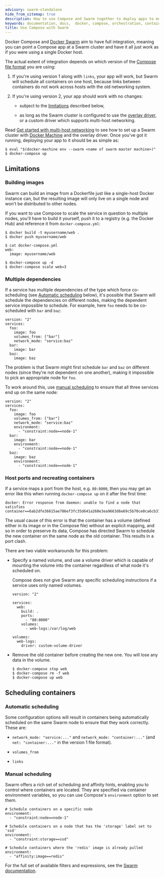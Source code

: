 ```yaml
---
advisory: swarm-standalone
hide_from_sitemap: true
description: How to use Compose and Swarm together to deploy apps to multi-host clusters
keywords: documentation, docs,  docker, compose, orchestration, containers, swarm
title: Use Compose with Swarm
---
```


Docker Compose and [Docker Swarm](/swarm/overview.md) aim to have full integration, meaning
you can point a Compose app at a Swarm cluster and have it all just work as if
you were using a single Docker host.

The actual extent of integration depends on which version of the [Compose file
format](compose-file.md#versioning) you are using:

1.  If you're using version 1 along with `links`, your app will work, but Swarm
    will schedule all containers on one host, because links between containers
    do not work across hosts with the old networking system.

2. If you're using version 2, your app should work with no changes:

    - subject to the [limitations](swarm.md#limitations) described below,

    - as long as the Swarm cluster is configured to use the [overlay driver](/engine/userguide/networking/dockernetworks/#an-overlay-network),
      or a custom driver which supports multi-host networking.

Read [Get started with multi-host networking](/engine/userguide/networking/get-started-overlay/) to see how to
set up a Swarm cluster with [Docker Machine](/machine/overview.md) and the overlay driver. Once you've got it running, deploying your app to it should be as simple as:

    $ eval "$(docker-machine env --swarm <name of swarm master machine>)"
    $ docker-compose up

## Limitations

### Building images

Swarm can build an image from a Dockerfile just like a single-host Docker
instance can, but the resulting image will only live on a single node and won't
be distributed to other nodes.

If you want to use Compose to scale the service in question to multiple nodes,
you'll have to build it yourself, push it to a registry (e.g. the Docker Hub)
and reference it from `docker-compose.yml`:

    $ docker build -t myusername/web .
    $ docker push myusername/web

    $ cat docker-compose.yml
    web:
      image: myusername/web

    $ docker-compose up -d
    $ docker-compose scale web=3

### Multiple dependencies

If a service has multiple dependencies of the type which force co-scheduling
(see [Automatic scheduling](swarm.md#automatic-scheduling) below), it's possible that
Swarm will schedule the dependencies on different nodes, making the dependent
service impossible to schedule. For example, here `foo` needs to be co-scheduled
with `bar` and `baz`:

    version: "2"
    services:
      foo:
        image: foo
        volumes_from: ["bar"]
        network_mode: "service:baz"
      bar:
        image: bar
      baz:
        image: baz

The problem is that Swarm might first schedule `bar` and `baz` on different
nodes (since they're not dependent on one another), making it impossible to
pick an appropriate node for `foo`.

To work around this, use [manual scheduling](swarm.md#manual-scheduling) to ensure that
all three services end up on the same node:

    version: "2"
    services:
      foo:
        image: foo
        volumes_from: ["bar"]
        network_mode: "service:baz"
        environment:
          - "constraint:node==node-1"
      bar:
        image: bar
        environment:
          - "constraint:node==node-1"
      baz:
        image: baz
        environment:
          - "constraint:node==node-1"

### Host ports and recreating containers

If a service maps a port from the host, e.g. `80:8000`, then you may get an
error like this when running `docker-compose up` on it after the first time:

    docker: Error response from daemon: unable to find a node that satisfies
    container==6ab2dfe36615ae786ef3fc35d641a260e3ea9663d6e69c5b70ce0ca6cb373c02.

The usual cause of this error is that the container has a volume (defined either
in its image or in the Compose file) without an explicit mapping, and so in
order to preserve its data, Compose has directed Swarm to schedule the new
container on the same node as the old container. This results in a port clash.

There are two viable workarounds for this problem:

-   Specify a named volume, and use a volume driver which is capable of mounting
    the volume into the container regardless of what node it's scheduled on.

    Compose does not give Swarm any specific scheduling instructions if a
    service uses only named volumes.

        version: "2"

        services:
          web:
            build: .
            ports:
              - "80:8000"
            volumes:
              - web-logs:/var/log/web

        volumes:
          web-logs:
            driver: custom-volume-driver

-   Remove the old container before creating the new one. You will lose any data
    in the volume.

        $ docker-compose stop web
        $ docker-compose rm -f web
        $ docker-compose up web

## Scheduling containers

### Automatic scheduling

Some configuration options will result in containers being automatically
scheduled on the same Swarm node to ensure that they work correctly. These are:

-   `network_mode: "service:..."` and `network_mode: "container:..."` (and
    `net: "container:..."` in the version 1 file format).

-   `volumes_from`

-   `links`

### Manual scheduling

Swarm offers a rich set of scheduling and affinity hints, enabling you to
control where containers are located. They are specified via container
environment variables, so you can use Compose's `environment` option to set
them.

    # Schedule containers on a specific node
    environment:
      - "constraint:node==node-1"

    # Schedule containers on a node that has the 'storage' label set to 'ssd'
    environment:
      - "constraint:storage==ssd"

    # Schedule containers where the 'redis' image is already pulled
    environment:
      - "affinity:image==redis"

For the full set of available filters and expressions, see the [Swarm
documentation](/swarm/scheduler/filter.md).
